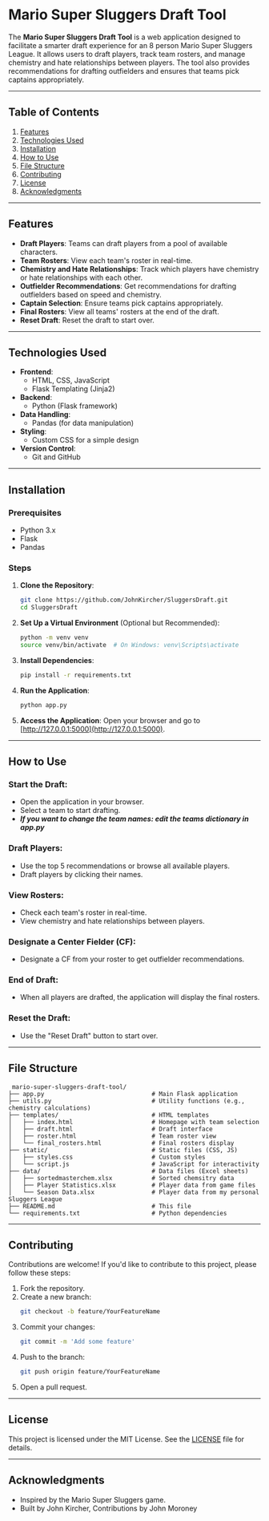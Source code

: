 # Mario Super Sluggers Draft Tool

The **Mario Super Sluggers Draft Tool** is a web application designed to facilitate a smarter draft experience for an 8 person Mario Super Sluggers League. It allows users to draft players, track team rosters, and manage chemistry and hate relationships between players. The tool also provides recommendations for drafting outfielders and ensures that teams pick captains appropriately.

---

## Table of Contents

1. [Features](#features)
2. [Technologies Used](#technologies-used)
3. [Installation](#installation)
4. [How to Use](#how-to-use)
5. [File Structure](#file-structure)
6. [Contributing](#contributing)
7. [License](#license)
8. [Acknowledgments](#acknowledgments)

---

## Features

- **Draft Players**: Teams can draft players from a pool of available characters.
- **Team Rosters**: View each team's roster in real-time.
- **Chemistry and Hate Relationships**: Track which players have chemistry or hate relationships with each other.
- **Outfielder Recommendations**: Get recommendations for drafting outfielders based on speed and chemistry.
- **Captain Selection**: Ensure teams pick captains appropriately.
- **Final Rosters**: View all teams' rosters at the end of the draft.
- **Reset Draft**: Reset the draft to start over.

---

## Technologies Used

- **Frontend**:
  - HTML, CSS, JavaScript
  - Flask Templating (Jinja2)
- **Backend**:
  - Python (Flask framework)
- **Data Handling**:
  - Pandas (for data manipulation)
- **Styling**:
  - Custom CSS for a simple design
- **Version Control**:
  - Git and GitHub

---

## Installation

### Prerequisites

- Python 3.x
- Flask
- Pandas

### Steps

1. **Clone the Repository**:

   ```bash
   git clone https://github.com/JohnKircher/SluggersDraft.git
   cd SluggersDraft
   ```

2. **Set Up a Virtual Environment** (Optional but Recommended):

   ```bash
   python -m venv venv
   source venv/bin/activate  # On Windows: venv\Scripts\activate
   ```

3. **Install Dependencies**:

   ```bash
   pip install -r requirements.txt
   ```

4. **Run the Application**:

   ```bash
   python app.py
   ```

5. **Access the Application**: Open your browser and go to [http://127.0.0.1:5000](http://127.0.0.1:5000).

---

## How to Use

### Start the Draft:

- Open the application in your browser.
- Select a team to start drafting.
- ***If you want to change the team names: edit the teams dictionary in app.py***

### Draft Players:

- Use the top 5 recommendations or browse all available players.
- Draft players by clicking their names.

### View Rosters:

- Check each team's roster in real-time.
- View chemistry and hate relationships between players.

### Designate a Center Fielder (CF):

- Designate a CF from your roster to get outfielder recommendations.

### End of Draft:

- When all players are drafted, the application will display the final rosters.

### Reset the Draft:

- Use the "Reset Draft" button to start over.

---

## File Structure

```
 mario-super-sluggers-draft-tool/
├── app.py                              # Main Flask application
├── utils.py                            # Utility functions (e.g., chemistry calculations)
├── templates/                          # HTML templates
│   ├── index.html                      # Homepage with team selection
│   ├── draft.html                      # Draft interface
│   ├── roster.html                     # Team roster view
│   └── final_rosters.html              # Final rosters display
├── static/                             # Static files (CSS, JS)
│   ├── styles.css                      # Custom styles
│   └── script.js                       # JavaScript for interactivity
├── data/                               # Data files (Excel sheets)
│   ├── sortedmasterchem.xlsx           # Sorted chemsitry data
│   ├── Player Statistics.xlsx          # Player data from game files
│   └── Season Data.xlsx                # Player data from my personal Sluggers League
├── README.md                           # This file
└── requirements.txt                    # Python dependencies
```

---

## Contributing

Contributions are welcome! If you'd like to contribute to this project, please follow these steps:

1. Fork the repository.
2. Create a new branch:
   ```bash
   git checkout -b feature/YourFeatureName
   ```
3. Commit your changes:
   ```bash
   git commit -m 'Add some feature'
   ```
4. Push to the branch:
   ```bash
   git push origin feature/YourFeatureName
   ```
5. Open a pull request.

---

## License

This project is licensed under the MIT License. See the [LICENSE](LICENSE) file for details.

---

## Acknowledgments

- Inspired by the Mario Super Sluggers game.
- Built by John Kircher, Contributions by John Moroney

